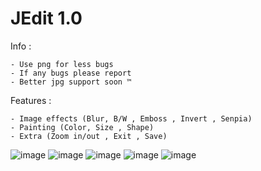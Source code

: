 # **JEdit 1.0**
Info :
```
- Use png for less bugs
- If any bugs please report
- Better jpg support soon ™
```

Features :
```
- Image effects (Blur, B/W , Emboss , Invert , Senpia)
- Painting (Color, Size , Shape)
- Extra (Zoom in/out , Exit , Save)
```
![image](https://user-images.githubusercontent.com/106507600/215351981-157229be-d8c2-4f8a-a241-e909d93c1533.png)
![image](https://user-images.githubusercontent.com/106507600/215351997-103ca63b-a1aa-4b7a-81a5-9153c23815fa.png)
![image](https://user-images.githubusercontent.com/106507600/215352004-977daec4-b04e-4430-91a2-e9c13b1422cc.png)
![image](https://user-images.githubusercontent.com/106507600/215352008-ab7515bd-d8a4-46e1-b51a-db1f05ca42e8.png)
![image](https://user-images.githubusercontent.com/106507600/215352012-7a1b58c2-5540-49ab-9e20-8e0c9e8e676a.png)



